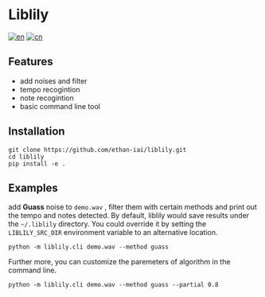 # Liblily

[![en](https://img.shields.io/badge/lang-en-red.svg)](https://github.com/ethan-iai/liblily/tree/master/README.md)
[![cn](https://img.shields.io/badge/语言-cn-yellow.svg)](https://github.com/ethan-iai/liblily/tree/master/README.cn.md)

## Features
- add noises and filter 
- tempo recogintion
- note recogintion
- basic command line tool

## Installation
```shell
git clone https://github.com/ethan-iai/liblily.git
cd liblily
pip install -e .
```

## Examples
add __Guass__ noise to `demo.wav` , filter them with certain methods and print out the tempo and notes detected. By default, liblily would save results under the `~/.liblily` directory. You could override it by setting the `LIBLILY_SRC_DIR` environment variable to an alternative location.

```shell
python -m liblily.cli demo.wav --method guass 
```

Further more, you can customize the paremeters of algorithm in the command line.

```shell
python -m liblily.cli demo.wav --method guass --partial 0.8
```


